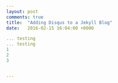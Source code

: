 ```yaml
---
layout: post
comments: true
title:  "Adding Disqus to a Jekyll Blog"
date:   2016-02-15 16:04:00 +0000

... testing
... testing
1
2
3


---
```

